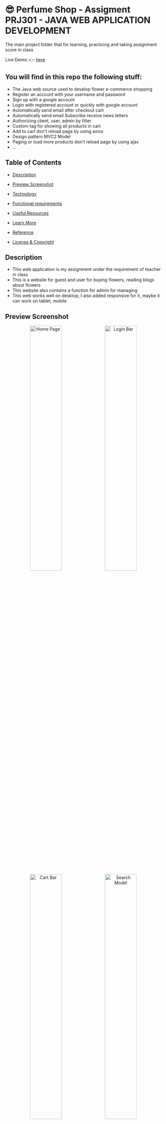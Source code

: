 # :sunglasses: Perfume Shop - Assigment PRJ301 - JAVA WEB APPLICATION DEVELOPMENT

The main project folder that for learning, practicing and taking assignment score in class

Live Demo: :point_right: [here]()

## You will find in this repo the following stuff:
* The Java web source used to develop flower e-commerce shopping
* Register an account with your username and password
* Sign up with a google account
* Login with registered account or quickly with google account
* Automatically send email after checkout cart
* Automatically send email Subscribe receive news letters
* Authorizing client, user, admin by filter
* Custom tag for showing all products in cart
* Add to cart don't reload page by using axios
* Design pattern MVC2 Model
* Paging or load more products don't reload page by using ajax
* ...

## Table of Contents

- [Description](#description)

- [Preview Screenshot](#preview-screenshot)

- [Technology](#technology)

- [Functional requirements](#functional-requirements)

- [Useful Resources](#useful-resources)

- [Learn More](#learn-more)

- [Reference](#reference)

- [License & Copyright](#license--copyright)

## Description

- This web application is my assignment under the requirement of teacher in class
- This is a website for guest and user for buying flowers, reading blogs about flowers
- This website also contains a function for admin for managing
- This web works well on desktop, I also added responsive for it, maybe it can work on tablet, mobile

## Preview Screenshot

<div  align="center">

<img  src="https://github.com/khoahd7621/FlowerShop/blob/main/images/HomePage.png"  alt="Home Page"  width="45%"></img> &nbsp;&nbsp; <img  src="https://github.com/khoahd7621/FlowerShop/blob/main/images/LoginBar.png"  alt="Login Bar"  width="45%"></img>

<img  src="https://github.com/khoahd7621/FlowerShop/blob/main/images/CartBar.png"  alt="Cart Bar"  width="45%"></img> &nbsp;&nbsp; <img  src="https://github.com/khoahd7621/FlowerShop/blob/main/images/SearchModel.png"  alt="Search Model"  width="45%"></img>

<img  src="https://github.com/khoahd7621/FlowerShop/blob/main/images/LoginForm.png"  alt="Login Page"  width="45%"></img> &nbsp;&nbsp; <img  src="https://github.com/khoahd7621/FlowerShop/blob/main/images/RegistrationForm.png"  alt="Registration Page"  width="45%"></img>

<img  src="https://github.com/khoahd7621/FlowerShop/blob/main/images/ShopPage.png"  alt="Shop Page"  width="45%"></img> &nbsp;&nbsp; <img  src="https://github.com/khoahd7621/FlowerShop/blob/main/images/ViewCartPage.png"  alt="View Cart Page"  width="45%"></img>

<img  src="https://github.com/khoahd7621/FlowerShop/blob/main/images/UserPage.png"  alt="User Page"  width="45%"></img> &nbsp;&nbsp; <img  src="https://github.com/khoahd7621/FlowerShop/blob/main/images/CheckOutPage.png"  alt="Checkout Page"  width="45%"></img>

<img  src="https://github.com/khoahd7621/FlowerShop/blob/main/images/OrderPage.png"  alt="Order Page"  width="45%"></img> &nbsp;&nbsp; <img  src="https://github.com/khoahd7621/FlowerShop/blob/main/images/OrderDetailPage.png"  alt="Order Detail Page"  width="45%"></img>

<img  src="https://github.com/khoahd7621/FlowerShop/blob/main/images/AdminPage.png"  alt="Admin Page"  width="45%"></img> &nbsp;&nbsp; <img  src="https://github.com/khoahd7621/FlowerShop/blob/main/images/ManagePage.png"  alt="Manage Page"  width="45%"></img>

</div>

## Technology

**1. Frontend**

- HTML, CSS, JS, Bootstrap, jQuery
- JSP - JavaServer Pages
- JSTL - JSP Standard Tag Library
- Axios - Promise based HTTP client for the browser and node.js
- Wow js plugin for animation
- ...

**2. Backend**

- Servlets - a Java programming language class that is used to extend the capabilities of servers that host applications accessed by means of a request-response programming model
- JDBC - Java Database Connectivity - a Java API to connect and execute the query with the database

**3. Database**

- Microsoft SQL Server - a relational model database server produced by Microsoft

**4. Other Technologies**

- Design pattern: MVC2
- Oauth2

**5. Tool**

- Netbeans 8.2
- Java JDK 8
- Apache Tomcat 8.5.29
- Visual Studio Code
- Microsoft SQL Server Management Studio 18

**6.Libraries**

- Lombok
- JSTL
- sqljdbc4
- javax.mail
- javax.activation-1.2.0
- gson-2.9.0
- commons-logging-1.2
- fluent-hc-4.5.5
- httpclient-4.5.5
- httpcore-4.4.9
 
## Functional requirements

**1. Guest:**
- [x] Login by google account
- [x] Login by account
- [x] Register an account
- [x] Search, view plants
- [x] Add, update, remove cart
- [x] View ratings of plant
- [x] View blogs
- [x] View blog's comment
- [x] Subscribe received new daily information
- [ ] Password retrieval

**2. User**
- [x] Search, view plants
- [x] Add, update, remove cart
- [x] View ratings of plant
- [x] Subscribe received new daily information
- [x] View blogs
- [x] View blog's comment
- [x] Logout
- [x] Update account information
- [x] View, manage orders
- [x] Checkout
- [x] Rating plants
- [x] Comment blogs
- [ ] Rating plants
- [ ] Comment blogs

**4. Admin:**
- [x] Managing plants
- [x] Managing accounts
- [x] Managing categories
- [x] Managing orders
- [x] Send email
- [x] Update admin account information
- [ ] Manage blogs
- [ ] Statistic revenue

## Useful Resources

#| Name | Description
-| ---- | -----------
1| [web folder](https://github.com/khoahd7621/FlowerShop/tree/main/web) | -----------
2| [src folder](https://github.com/khoahd7621/FlowerShop/tree/main/src) | -----------
3| [Database file](https://github.com/khoahd7621/FlowerShop/blob/main/Database-Plant-Shop.sql) | -----------
4| [META-INF folder](https://github.com/khoahd7621/FlowerShop/tree/main/web/META-INF) | -----------
5| [WEB-INF folder](https://github.com/khoahd7621/FlowerShop/tree/main/web/WEB-INF) | -----------
6| [libs folder](https://github.com/khoahd7621/FlowerShop/tree/main/web/WEB-INF/libs) | -----------

## Learn More

## Reference

## License & Copyright

&copy; 2022 Khoa Dang Hoang khoahd7621 Licensed under the [GPL-3.0 LICENSE](https://github.com/khoahd7621/FlowerShop/blob/main/LICENSE).

> :love_you_gesture: Feel free to use my repository and star it if you find something interesting :love_you_gesture:
